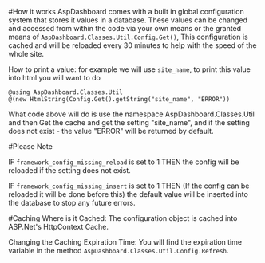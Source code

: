 #How it works
AspDashboard comes with a built in global configuration system that stores it values in a database. 
These values can be changed and accessed from within the code via your own means or the granted means 
of ```AspDashboard.Classes.Util.Config.Get()```, This configuration is cached and will be reloaded
every 30 minutes to help with the speed of the whole site. 

How to print a value:
for example we will use ```site_name```, to print this value into html you will want to do 
```
@using AspDashboard.Classes.Util
@(new HtmlString(Config.Get().getString("site_name", "ERROR"))
```
What code above will do is use the namespace AspDashboard.Classes.Util and then Get the cache and get the setting "site_name", 
and if the setting does not exist - the value "ERROR" will be returned by default. 

#Please Note

IF ```framework_config_missing_reload``` is set to 1 THEN the config will be reloaded if the setting does not exist.

IF ```framework_config_missing_insert``` is set to 1 THEN (If the config can be reloaded it will be done before this) the default 
value will be inserted into the database to stop any future errors.

#Caching
Where is it Cached:
The configuration object is cached into ASP.Net's HttpContext Cache.

Changing the Caching Expiration Time:
You will find the expiration time variable in the method ```AspDashboard.Classes.Util.Config.Refresh```.